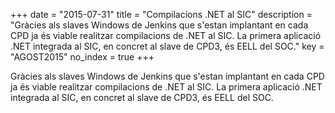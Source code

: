 +++
date        = "2015-07-31"
title       = "Compilacions .NET al SIC"
description = "Gràcies als slaves Windows de Jenkins que s'estan implantant en cada CPD ja és viable realitzar compilacions de .NET al SIC. La primera aplicació .NET integrada al SIC, en concret al slave de CPD3, és EELL del SOC."
key 		= "AGOST2015"
no_index 	= true
+++


Gràcies als slaves Windows de Jenkins que s'estan implantant en cada CPD ja és viable realitzar compilacions de .NET al SIC. La primera aplicació .NET integrada al SIC, en concret al slave de CPD3, és EELL del SOC.